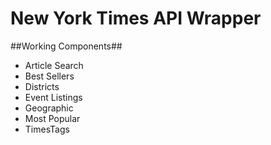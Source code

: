 New York Times API Wrapper
==========================

##Working Components##
- Article Search
- Best Sellers
- Districts
- Event Listings
- Geographic
- Most Popular
- TimesTags
